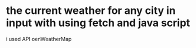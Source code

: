 # the current weather for any city in input with using fetch and  java script 
i used API oenWeatherMap
